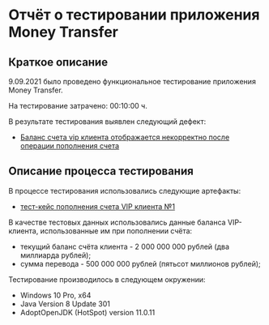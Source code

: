 # Отчёт о тестировании приложения Money Transfer

## Краткое описание

9.09.2021 было проведено функциональное тестирование приложения Money Transfer.

На тестирование затрачено: 00:10:00 ч.

В результате тестирования выявлен следующий дефект:
* [Баланс счета vip клиента отображается некорректно после операции пополнения счета](https://github.com/bella291/java_hw1/issues/1)

## Описание процесса тестирования

В процессе тестирования использовались следующие артефакты:
* [тест-кейс пополнения счета VIP клиента №1](https://github.com/bella291/java_hw1/blob/e715eb52c654373a6961f5f02577c36de5a1b895/src/test-case.md)

В качестве тестовых данных использовались данные баланса VIP-клиента, использованные им при пополнении счёта:
* текущий баланс счёта клиента - 2 000 000 000 рублей (два миллиарда рублей);
* сумма перевода - 500 000 000 рублей (пятьсот миллионов рублей);

Тестирование производилось в следующем окружении:
* Windows 10 Pro, x64
* Java Version 8 Update 301
* AdoptOpenJDK (HotSpot) version 11.0.11
